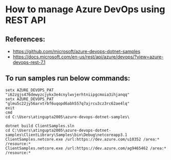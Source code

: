 # How to manage Azure DevOps using REST API
## References:
- https://github.com/microsoft/azure-devops-dotnet-samples
- https://docs.microsoft.com/en-us/rest/api/azure/devops/?view=azure-devops-rest-7.1

## To run samples run below commands:
```
setx AZURE_DEVOPS_PAT "i62zgjs476dewyzcjykx3e4cnylwvjerhtniipgcmoia3ihjanqq"
setx AZURE_DEVOPS_PAT "glmu5c22jy56arxtrbf6uqopd6abh557q7ajrcu3cz3rc62ae4lq"
exit
cmd
cd C:\Users\atingupta2005\azure-devops-dotnet-samples\

dotnet build ClientSamples.sln
cd C:\Users\atingupta2005\azure-devops-dotnet-samples\ClientLibrary\Samples\bin\Debug\netcoreapp3.1
ClientSamples.netcore.exe /url:https://dev.azure.com/u10352 /area:* /resource:*
ClientSamples.netcore.exe /url:https://dev.azure.com/ag9465462 /area:* /resource:*
```
